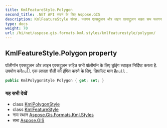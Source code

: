 ```yaml
---
title: KmlFeatureStyle.Polygon
second_title: .NET API संदर्भ के लिए Aspose.GIS
description: KmlFeatureStyle संपत्त. पलगन एक्सट्रूज़न और लइन एक्सट्रूज़न सहत सभ पलगन के लए ड्रइंग स्टइल नर्दष्ट करत है. उपयग करेंnull एक लपत शैल क इंगत करने के लए. डफ़ल्ट मन हैnull .
type: docs
weight: 70
url: /hi/net/aspose.gis.formats.kml.styles/kmlfeaturestyle/polygon/
---
```

## KmlFeatureStyle.Polygon property

पॉलीगॉन एक्सट्रूज़न और लाइन एक्सट्रूज़न सहित सभी पॉलीगॉन के लिए ड्रॉइंग स्टाइल निर्दिष्ट करता है. उपयोग करें`null` एक लापता शैली को इंगित करने के लिए. डिफ़ॉल्ट मान है`null` .

```csharp
public KmlPolygonStyle Polygon { get; set; }
```

### यह सभी देखें

* class [KmlPolygonStyle](../../kmlpolygonstyle/)
* class [KmlFeatureStyle](../)
* नाम स्थान [Aspose.Gis.Formats.Kml.Styles](../../kmlfeaturestyle/)
* सभा [Aspose.GIS](../../../)


